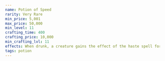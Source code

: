 ```yaml
---
name: Potion of Speed
rarity: Very Rare
min_price: 5,001
max_price: 50,000
min_level: 11
crafting_time: 400
crafting_price: 10,000
min_crafting_lvl: 11
effects: When drunk, a creature gains the effect of the haste spell for 1 minute (no concentration required).
tags: potion
---
```

